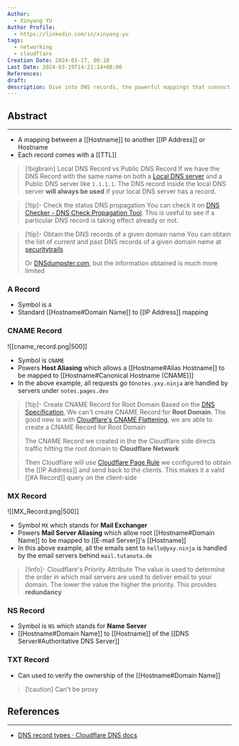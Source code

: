```yaml
---
Author:
  - Xinyang YU
Author Profile:
  - https://linkedin.com/in/xinyang-yu
tags:
  - networking
  - cloudflare
Creation Date: 2024-01-17, 00:10
Last Date: 2024-03-19T14:22:14+08:00
References: 
draft: 
description: Dive into DNS records, the powerful mappings that connect hostnames to IP addresses, email servers, and more. ️ Explore A, CNAME, MX, and NS records, and learn how they keep your online experience seamless.
---
```

## Abstract
---
- A mapping between a [[Hostname]] to another [[IP Address]] or Hostname
- Each record comes with a [[TTL]]

>[!bigbrain] Local DNS Record vs Public DNS Record
> If we have the DNS Record with the same name on both a [Local DNS server](https://docs.pi-hole.net/guides/dns/unbound/) and a Public DNS server like `1.1.1.1`. The DNS record inside the local DNS server **will always be used** if your local DNS server has a record.

>[!tip]- Check the status DNS propagation
> You can check it on [DNS Checker - DNS Check Propagation Tool](https://dnschecker.org/#A/www.hello-algo.com). This is useful to see if a particular DNS record is taking effect already or not.

>[!tip]- Obtain the DNS records of a given domain name
> You can obtain the list of current and past DNS records of a given domain name at [securitytrails](https://securitytrails.com)
> 
> Or [DNSdumpster.com](https://dnsdumpster.com/), but the information obtained is much more limited


### A Record
- Symbol is ``A``
- Standard [[Hostname#Domain Name]] to [[IP Address]] mapping

### CNAME Record
![[cname_record.png|500]]
- Symbol is `CNAME`
- Powers **Host Aliasing** which allows a [[Hostname#Alias Hostname]] to be mapped to [[Hostname#Canonical Hostname (CNAME)]]
- In the above example, all requests go to`notes.yxy.ninja` are handled by servers under `notes.pages.dev`

>[!tip]- Create CNAME Record for Root Domain
>Based on the [DNS Specification](https://www.ietf.org/rfc/rfc1035.txt), We can't create CNAME Record for **Root Domain**. The good new is with [Cloudflare's CNAME Flattening](https://blog.cloudflare.com/introducing-cname-flattening-rfc-compliant-cnames-at-a-domains-root/), we are able to create a CNAME Record for Root Domain
>
>The CNAME Record we created in the the Cloudflare side directs traffic hitting the root domain to **Cloudflare Network**
>
>Then Cloudflare will use [Cloudflare Page Rule](https://developers.cloudflare.com/rules/page-rules/how-to/url-forwarding/) we configured to obtain the [[IP Address]] and send back to the clients. This makes it a valid [[#A Record]] query on the client-side
### MX Record
![[MX_Record.png|500]]
- Symbol ``MX`` which stands for **Mail Exchanger**
- Powers **Mail Server Aliasing** which allow root [[Hostname#Domain Name]] to be mapped to [[E-mail Server]]'s [[Hostname]]
- In this above example, all the emails sent to `hello@yxy.ninja` is handled by the email servers behind `mail.tutanota.de`

>[!info]- Cloudflare's Priority Attribute
> The value is used to determine the order in which mail servers are used to deliver email to your domain. The lower the value the higher the priority. This provides **redundancy**

### NS Record
- Symbol is ``NS`` which stands for **Name Server** 
- [[Hostname#Domain Name]] to [[Hostname]] of the [[DNS Server#Authoritative DNS Server]]

### TXT Record
- Can used to verify the ownership of the [[Hostname#Domain Name]]

>[!caution] Can't be proxy 
> 

## References
---
- [DNS record types · Cloudflare DNS docs](https://developers.cloudflare.com/dns/manage-dns-records/reference/dns-record-types/)

